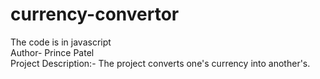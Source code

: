 # currency-convertor
The code is in javascript
<br>
Author- Prince Patel
<br>
Project Description:- The project converts one's currency into another's.

